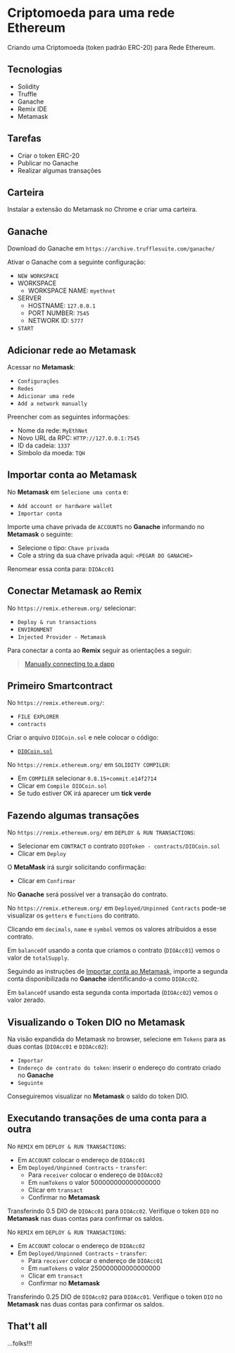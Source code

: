 # Criptomoeda para uma rede Ethereum

Criando uma Criptomoeda (token padrão ERC-20) para Rede Ethereum.

## Tecnologias

- Solidity
- Truffle
- Ganache
- Remix IDE
- Metamask

## Tarefas

- Criar o token ERC-20
- Publicar no Ganache
- Realizar algumas transações

## Carteira

Instalar a extensão do Metamask no Chrome e criar uma carteira.

## Ganache

Download do Ganache em `https://archive.trufflesuite.com/ganache/`

Ativar o Ganache com a seguinte configuração:

- `NEW WORKSPACE`
- WORKSPACE
  - WORKSPACE NAME: `myethnet`
- SERVER
  - HOSTNAME: `127.0.0.1`
  - PORT NUMBER: `7545`
  - NETWORK ID: `5777`
- `START`

## Adicionar rede ao Metamask

Acessar no **Metamask**: 

- `Configurações`
- `Redes`
- `Adicionar uma rede`
- `Add a network manually`

Preencher com as seguintes informações:

- Nome da rede: `MyEthNet`
- Novo URL da RPC: `HTTP://127.0.0.1:7545`
- ID da cadeia: `1337`
- Símbolo da moeda: `TQH`

## Importar conta ao Metamask

No **Metamask** em `Selecione uma conta` e:

- `Add account or hardware wallet`
- `Importar conta`

Importe uma chave privada de `ACCOUNTS` no **Ganache** informando no **Metamask** o seguinte:

- Selecione o tipo: `Chave privada`
- Cole a string da sua chave privada aqui: `<PEGAR DO GANACHE>`

Renomear essa conta para: `DIOAcc01`

## Conectar Metamask ao Remix

No `https://remix.ethereum.org/` selecionar:

- `Deploy & run transactions`
- `ENVIRONMENT`
- `Injected Provider - Metamask`

Para conectar a conta ao **Remix** seguir as orientações a seguir:

> [Manually connecting to a dapp](https://support.metamask.io/third-party-platforms-and-dapps/manually-connecting-to-a-dapp/)

## Primeiro Smartcontract

No `https://remix.ethereum.org/`:

- `FILE EXPLORER`
- `contracts`

Criar o arquivo `DIOCoin.sol` e nele colocar o código:

- [`DIOCoin.sol`](./DIOCoin.sol)

No `https://remix.ethereum.org/` em `SOLIDITY COMPILER`:

- Em `COMPILER` selecionar `0.8.15+commit.e14f2714`
- Clicar em `Compile DIOCoin.sol`
- Se tudo estiver OK irá aparecer um **tick verde**

## Fazendo algumas transações

No `https://remix.ethereum.org/` em `DEPLOY & RUN TRANSACTIONS`:

- Selecionar em `CONTRACT` o contrato `DIOToken - contracts/DIOCoin.sol`
- Clicar em `Deploy`

O **MetaMask** irá surgir solicitando confirmação:

- Clicar em `Confirmar`

No **Ganache** será possível ver a transação do contrato.

No `https://remix.ethereum.org/` em `Deployed/Unpinned Contracts` pode-se visualizar os `getters` e `functions` do contrato.

Clicando em `decimals`, `name` e `symbol` vemos os valores atribuidos a esse contrato.

Em `balanceOf` usando a conta que criamos o contrato (`DIOAcc01`) vemos o valor de `totalSupply`.

Seguindo as instruções de [Importar conta ao Metamask](#importar-conta-ao-metamask), importe a segunda conta disponibilizada no **Ganache** identificando-a como `DIOAcc02`.

Em `balanceOf` usando esta segunda conta importada (`DIOAcc02`) vemos o valor zerado.

## Visualizando o Token DIO no Metamask

Na visão expandida do Metamask no browser, selecione em `Tokens` para as duas contas (`DIOAcc01` e `DIOAcc02`):

- `Importar`
- `Endereço de contrato do token`: inserir o endereço do contrato criado no **Ganache**
- `Seguinte`

Conseguiremos visualizar no **Metamask** o saldo do token DIO.

## Executando transações de uma conta para a outra

No `REMIX` em `DEPLOY & RUN TRANSACTIONS`:

- Em `ACCOUNT` colocar o endereço de `DIOAcc01`
- Em `Deployed/Unpinned Contracts` - `transfer`:
  - Para `receiver` colocar o endereço de `DIOAcc02`
  - Em `numTokens` o valor 500000000000000000 
  - Clicar em `transact`
  - Confirmar no **Metamask**

Transferindo 0.5 DIO de `DIOAcc01` para `DIOAcc02`. Verifique o token `DIO` no **Metamask** nas duas contas para confirmar os saldos.

No `REMIX` em `DEPLOY & RUN TRANSACTIONS`:

- Em `ACCOUNT` colocar o endereço de `DIOAcc02`
- Em `Deployed/Unpinned Contracts` - `transfer`:
  - Para `receiver` colocar o endereço de `DIOAcc01`
  - Em `numTokens` o valor 250000000000000000 
  - Clicar em `transact`
  - Confirmar no **Metamask**

Transferindo 0.25 DIO de `DIOAcc02` para `DIOAcc01`. Verifique o token `DIO` no **Metamask** nas duas contas para confirmar os saldos.

## That't all

...folks!!!
